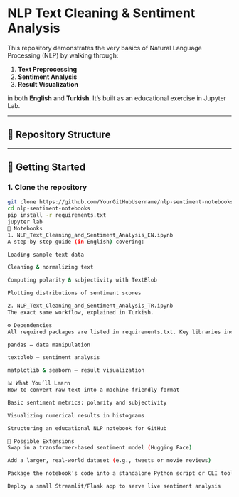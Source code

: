 # NLP Text Cleaning & Sentiment Analysis

This repository demonstrates the very basics of Natural Language Processing (NLP) by walking through:

1. **Text Preprocessing**  
2. **Sentiment Analysis**  
3. **Result Visualization**  

in both **English** and **Turkish**. It’s built as an educational exercise in Jupyter Lab.

---

## 📂 Repository Structure


---

## 🚀 Getting Started

### 1. Clone the repository

```bash
git clone https://github.com/YourGitHubUsername/nlp-sentiment-notebooks.git
cd nlp-sentiment-notebooks
pip install -r requirements.txt
jupyter lab
📝 Notebooks
1. NLP_Text_Cleaning_and_Sentiment_Analysis_EN.ipynb
A step-by-step guide (in English) covering:

Loading sample text data

Cleaning & normalizing text

Computing polarity & subjectivity with TextBlob

Plotting distributions of sentiment scores

2. NLP_Text_Cleaning_and_Sentiment_Analysis_TR.ipynb
The exact same workflow, explained in Turkish.

⚙️ Dependencies
All required packages are listed in requirements.txt. Key libraries include:

pandas – data manipulation

textblob – sentiment analysis

matplotlib & seaborn – result visualization

📊 What You’ll Learn
How to convert raw text into a machine-friendly format

Basic sentiment metrics: polarity and subjectivity

Visualizing numerical results in histograms

Structuring an educational NLP notebook for GitHub

🔭 Possible Extensions
Swap in a transformer-based sentiment model (Hugging Face)

Add a larger, real-world dataset (e.g., tweets or movie reviews)

Package the notebook’s code into a standalone Python script or CLI tool

Deploy a small Streamlit/Flask app to serve live sentiment analysis

